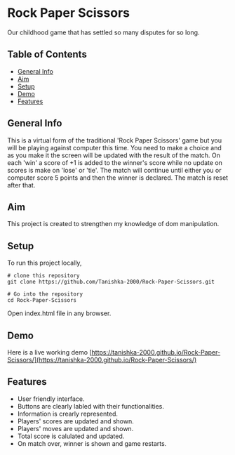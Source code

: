 # Rock Paper Scissors
Our childhood game that has settled so many disputes for so long.

## Table of Contents
+ [General Info](#general-info)
+ [Aim](#aim)
+ [Setup](#setup)
+ [Demo](#demo)
+ [Features](#features)

## General Info
This is a virtual form of the traditional 'Rock Paper Scissors' game but you will be playing against computer this time. You need to make a choice and as you make it the screen will be updated with the result of the match. On each 'win' a score of +1 is added to the winner's score while no update on scores is make on 'lose' or 'tie'. The match will continue until either you or computer score 5 points and then the winner is declared. The match is reset after that.

## Aim
This project is created to strengthen my knowledge of dom manipulation.

## Setup
To run this project locally,
```
# clone this repository
git clone https://github.com/Tanishka-2000/Rock-Paper-Scissors.git

# Go into the repository
cd Rock-Paper-Scissors

```
Open index.html file in any browser.

## Demo
Here is a live working demo [https://tanishka-2000.github.io/Rock-Paper-Scissors/](https://tanishka-2000.github.io/Rock-Paper-Scissors/)

## Features
+ User friendly interface.
+ Buttons are clearly labled with their functionalities.
+ Information is crearly represented.
+ Players' scores are updated and shown.
+ Players' moves are updated and shown.
+ Total score is calulated and updated.
+ On match over, winner is shown and game restarts.